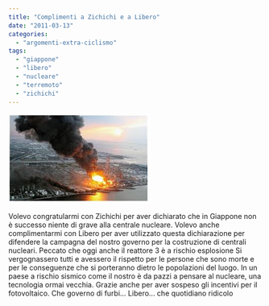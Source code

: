 ```yaml
---
title: "Complimenti a Zichichi e a Libero"
date: "2011-03-13"
categories: 
  - "argomenti-extra-ciclismo"
tags: 
  - "giappone"
  - "libero"
  - "nucleare"
  - "terremoto"
  - "zichichi"
---
```


![image](images/wpid-images.jpeg)

Volevo congratularmi con Zichichi per aver dichiarato che in Giappone non è successo niente di grave alla centrale nucleare. Volevo anche complimentarmi con Libero per aver utilizzato questa dichiarazione per difendere la campagna del nostro governo per la costruzione di centrali nucleari. Peccato che oggi anche il reattore 3 è a rischio esplosione Si vergognassero tutti e avessero il rispetto per le persone che sono morte e per le conseguenze che si porteranno dietro le popolazioni del luogo. In un paese a rischio sismico come il nostro è da pazzi a pensare al nucleare, una tecnologia ormai vecchia. Grazie anche per aver sospeso gli incentivi per il fotovoltaico. Che governo di furbi... Libero... che quotidiano ridicolo
